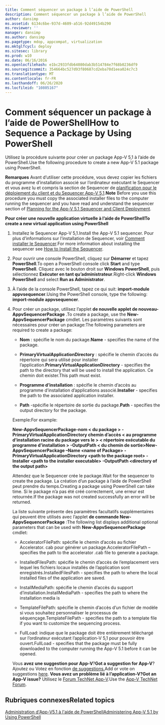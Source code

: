 ```yaml
---
title: Comment séquencer un package à l’aide de PowerShell
description: Comment séquencer un package à l’aide de PowerShell
author: dansimp
ms.assetid: 6134c6be-937d-4609-a516-92d49154b290
ms.reviewer: ''
manager: dansimp
ms.author: dansimp
ms.pagetype: mdop, appcompat, virtualization
ms.mktglfcycl: deploy
ms.sitesec: library
ms.prod: w10
ms.date: 06/16/2016
ms.openlocfilehash: e1bc2933fdb64080dab3b514784e7f68b0236df9
ms.sourcegitcommit: 354664bc527d93f80687cd2eba70d1eea024c7c3
ms.translationtype: MT
ms.contentlocale: fr-FR
ms.lasthandoff: 06/26/2020
ms.locfileid: "10805167"
---
```

# <span data-ttu-id="e5c04-103">Comment séquencer un package à l’aide de PowerShell</span><span class="sxs-lookup"><span data-stu-id="e5c04-103">How to Sequence a Package by Using PowerShell</span></span>


<span data-ttu-id="e5c04-104">Utilisez la procédure suivante pour créer un package App-V 5,1 à l’aide de PowerShell.</span><span class="sxs-lookup"><span data-stu-id="e5c04-104">Use the following procedure to create a new App-V 5.1 package using PowerShell.</span></span>

<span data-ttu-id="e5c04-105">**Remarques**  Avant d’utiliser cette procédure, vous devez copier les fichiers du programme d’installation associé sur l’ordinateur exécutant le Sequencer et vous avez lu et compris la section de Sequencer de [planification pour le déploiement du client et du Sequencer App-V 5,1](planning-for-the-app-v-51-sequencer-and-client-deployment.md).</span><span class="sxs-lookup"><span data-stu-id="e5c04-105">**Note** Before you use this procedure you must copy the associated installer files to the computer running the sequencer and you have read and understand the sequencer section of [Planning for the App-V 5.1 Sequencer and Client Deployment](planning-for-the-app-v-51-sequencer-and-client-deployment.md).</span></span>

 

**<span data-ttu-id="e5c04-106">Pour créer une nouvelle application virtuelle à l’aide de PowerShell</span><span class="sxs-lookup"><span data-stu-id="e5c04-106">To create a new virtual application using PowerShell</span></span>**

1.  <span data-ttu-id="e5c04-107">Installez le Sequencer App-V 5,1.</span><span class="sxs-lookup"><span data-stu-id="e5c04-107">Install the App-V 5.1 sequencer.</span></span> <span data-ttu-id="e5c04-108">Pour plus d’informations sur l’installation de Sequencer, voir [Comment installer le Sequencer](how-to-install-the-sequencer-51beta-gb18030.md).</span><span class="sxs-lookup"><span data-stu-id="e5c04-108">For more information about installing the sequencer see [How to Install the Sequencer](how-to-install-the-sequencer-51beta-gb18030.md).</span></span>

2.  <span data-ttu-id="e5c04-109">Pour ouvrir une console PowerShell, cliquez sur **Démarrer** et tapez **PowerShell**.</span><span class="sxs-lookup"><span data-stu-id="e5c04-109">To open a PowerShell console click **Start** and type **PowerShell**.</span></span> <span data-ttu-id="e5c04-110">Cliquez avec le bouton droit sur **Windows PowerShell**, puis sélectionnez **Exécuter en tant qu’administrateur**.</span><span class="sxs-lookup"><span data-stu-id="e5c04-110">Right-click **Windows PowerShell** and select **Run as Administrator**.</span></span>

3.  <span data-ttu-id="e5c04-111">À l’aide de la console PowerShell, tapez ce qui suit: **import-module appvsequencer**.</span><span class="sxs-lookup"><span data-stu-id="e5c04-111">Using the PowerShell console, type the following: **import-module appvsequencer**.</span></span>

4.  <span data-ttu-id="e5c04-112">Pour créer un package, utilisez l’applet **de nouvelle applet de nouveau-AppvSequencerPackage** .</span><span class="sxs-lookup"><span data-stu-id="e5c04-112">To create a package, use the **New-AppvSequencerPackage** cmdlet.</span></span> <span data-ttu-id="e5c04-113">Les paramètres suivants sont nécessaires pour créer un package:</span><span class="sxs-lookup"><span data-stu-id="e5c04-113">The following parameters are required to create a package:</span></span>

    -   <span data-ttu-id="e5c04-114">**Nom** : spécifie le nom du package.</span><span class="sxs-lookup"><span data-stu-id="e5c04-114">**Name** - specifies the name of the package.</span></span>

    -   <span data-ttu-id="e5c04-115">**PrimaryVirtualApplicationDirectory** : spécifie le chemin d’accès du répertoire qui sera utilisé pour installer l’application.</span><span class="sxs-lookup"><span data-stu-id="e5c04-115">**PrimaryVirtualApplicationDirectory** - specifies the path to the directory that will be used to install the application.</span></span> <span data-ttu-id="e5c04-116">Ce chemin doit exister.</span><span class="sxs-lookup"><span data-stu-id="e5c04-116">This path must exist.</span></span>

    -   <span data-ttu-id="e5c04-117">**Programme d’installation** : spécifie le chemin d’accès au programme d’installation d’applications associé.</span><span class="sxs-lookup"><span data-stu-id="e5c04-117">**Installer** - specifies the path to the associated application installer.</span></span>

    -   <span data-ttu-id="e5c04-118">**Path** -spécifie le répertoire de sortie du package.</span><span class="sxs-lookup"><span data-stu-id="e5c04-118">**Path** - specifies the output directory for the package.</span></span>

    <span data-ttu-id="e5c04-119">Exemple:</span><span class="sxs-lookup"><span data-stu-id="e5c04-119">For example:</span></span>

    **<span data-ttu-id="e5c04-120">New-AppvSequencerPackage-nom &lt; du package &gt; -PrimaryVirtualApplicationDirectory chemin d’accès &lt; au programme d’installation racine du package vers le &gt; &lt; répertoire exécutable du programme d’installation &gt; -OutputPath &lt; du chemin de sortie&gt;</span><span class="sxs-lookup"><span data-stu-id="e5c04-120">New-AppvSequencerPackage –Name &lt;name of Package&gt; -PrimaryVirtualApplicationDirectory &lt;path to the package root&gt; -Installer &lt;path to the installer executable&gt; -OutputPath &lt;directory of the output path&gt;</span></span>**

    <span data-ttu-id="e5c04-121">Attendez que le Sequencer crée le package.</span><span class="sxs-lookup"><span data-stu-id="e5c04-121">Wait for the sequencer to create the package.</span></span> <span data-ttu-id="e5c04-122">La création d’un package à l’aide de PowerShell peut prendre du temps.</span><span class="sxs-lookup"><span data-stu-id="e5c04-122">Creating a package using PowerShell can take time.</span></span> <span data-ttu-id="e5c04-123">Si le package n’a pas été créé correctement, une erreur est retournée.</span><span class="sxs-lookup"><span data-stu-id="e5c04-123">If the package was not created successfully an error will be returned.</span></span>

    <span data-ttu-id="e5c04-124">La liste suivante présente des paramètres facultatifs supplémentaires qui peuvent être utilisés avec l’applet **de commande New-AppvSequencerPackage** :</span><span class="sxs-lookup"><span data-stu-id="e5c04-124">The following list displays additional optional parameters that can be used with **New-AppvSequencerPackage** cmdlet:</span></span>

    -   <span data-ttu-id="e5c04-125">AcceleratorFilePath: spécifie le chemin d’accès au fichier Accelerator. cab pour générer un package.</span><span class="sxs-lookup"><span data-stu-id="e5c04-125">AcceleratorFilePath – specifies the path to the accelerator .cab file to generate a package.</span></span>

    -   <span data-ttu-id="e5c04-126">InstalledFilesPath: spécifie le chemin d’accès de l’emplacement vers lequel les fichiers locaux installés de l’application sont enregistrés.</span><span class="sxs-lookup"><span data-stu-id="e5c04-126">InstalledFilesPath - specifies the path to where the local installed files of the application are saved.</span></span>

    -   <span data-ttu-id="e5c04-127">InstallMediaPath: spécifie le chemin d’accès du support d’installation.</span><span class="sxs-lookup"><span data-stu-id="e5c04-127">InstallMediaPath - specifies the path to where the installation media is</span></span>

    -   <span data-ttu-id="e5c04-128">TemplateFilePath: spécifie le chemin d’accès d’un fichier de modèle si vous souhaitez personnaliser le processus de séquençage.</span><span class="sxs-lookup"><span data-stu-id="e5c04-128">TemplateFilePath - specifies the path to a template file if you want to customize the sequencing process.</span></span>

    -   <span data-ttu-id="e5c04-129">FullLoad: indique que le package doit être entièrement téléchargé sur l’ordinateur exécutant l’application-V 5,1 pour pouvoir être ouvert.</span><span class="sxs-lookup"><span data-stu-id="e5c04-129">FullLoad - specifies that the package must be fully downloaded to the computer running the App-V 5.1 before it can be opened.</span></span>

    <span data-ttu-id="e5c04-130">Vous **avez une suggestion pour App-V**?</span><span class="sxs-lookup"><span data-stu-id="e5c04-130">**Got a suggestion for App-V**?</span></span> <span data-ttu-id="e5c04-131">Ajoutez ou Votez en fonction [de suggestions.](http://appv.uservoice.com/forums/280448-microsoft-application-virtualization)</span><span class="sxs-lookup"><span data-stu-id="e5c04-131">Add or vote on suggestions [here](http://appv.uservoice.com/forums/280448-microsoft-application-virtualization).</span></span> **<span data-ttu-id="e5c04-132">Vous avez un problème lié à l’application-V?</span><span class="sxs-lookup"><span data-stu-id="e5c04-132">Got an App-V issue?</span></span>** <span data-ttu-id="e5c04-133">Utilisez le [Forum TechNet App-V](https://social.technet.microsoft.com/Forums/home?forum=mdopappv).</span><span class="sxs-lookup"><span data-stu-id="e5c04-133">Use the [App-V TechNet Forum](https://social.technet.microsoft.com/Forums/home?forum=mdopappv).</span></span>

## <span data-ttu-id="e5c04-134">Rubriques connexes</span><span class="sxs-lookup"><span data-stu-id="e5c04-134">Related topics</span></span>


[<span data-ttu-id="e5c04-135">Administration d'App-V5.1 à l'aide de PowerShell</span><span class="sxs-lookup"><span data-stu-id="e5c04-135">Administering App-V 5.1 by Using PowerShell</span></span>](administering-app-v-51-by-using-powershell.md)

 

 





